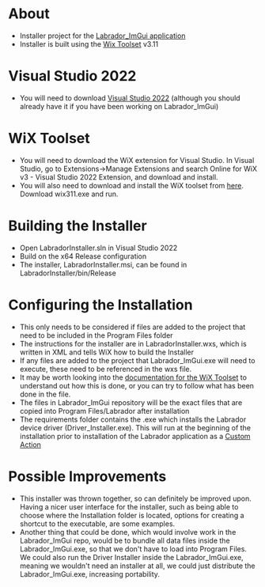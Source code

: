 # About
- Installer project for the [Labrador_ImGui application](https://github.com/jdar0011/Labrador_ImGui) 
- Installer is built using the [Wix Toolset](https://wixtoolset.org/) v3.11
# Visual Studio 2022
- You will need to download [Visual Studio 2022](https://visualstudio.microsoft.com/vs/) (although you should already have it if you have been working on Labrador_ImGui)
# WiX Toolset
- You will need to download the WiX extension for Visual Studio. In Visual Studio, go to Extensions->Manage Extensions and search Online for WiX v3 - Visual Studio 2022 Extension, and download and install.
- You will also need to download and install the WiX toolset from [here](https://github.com/wixtoolset/wix3/releases/tag/wix3112rtm). Download wix311.exe and run.
# Building the Installer
- Open LabradorInstaller.sln in Visual Studio 2022
- Build on the x64 Release configuration
- The installer, LabradorInstaller.msi, can be found in LabradorInstaller/bin/Release
# Configuring the Installation
- This only needs to be considered if files are added to the project that need to be included in the Program Files folder
- The instructions for the installer are in LabradorInstaller.wxs, which is written in XML and tells WiX how to build the Installer
- If any files are added to the project that Labrador_ImGui.exe will need to execute, these need to be referenced in the wxs file. 
- It may be worth looking into the [documentation for the WiX Toolset](https://wixtoolset.org/docs/intro/) to understand out how this is done, or you can try to follow what has been done in the file.
- The files in Labrador_ImGui repository will be the exact files that are copied into Program Files/Labrador after installation
- The requirements folder contains the .exe which installs the Labrador device driver (Driver_Installer.exe). This will run at the beginning of the installation prior to installation of the Labrador application as a [Custom Action](https://wixtoolset.org/docs/v3/xsd/wix/customaction/)
# Possible Improvements
- This installer was thrown together, so can definitely be improved upon. Having a nicer user interface for the installer, such as being able to choose where the Installation folder is located, options for creating a shortcut to the executable, are some examples.
- Another thing that could be done, which would involve work in the Labrador_ImGui repo, would be to bundle all data files inside the Labrador_ImGui.exe, so that we don't have to load into Program Files. We could also run the Driver Installer inside the Labrador_ImGui.exe, meaning we wouldn't need an installer at all, we could just distribute the Labrador_ImGui.exe, increasing portability.
 
